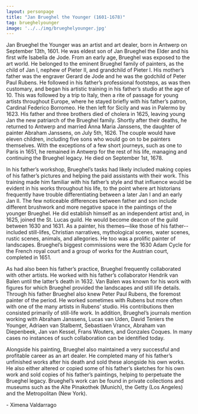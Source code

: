 ```yaml
---
layout: personpage
title: "Jan Brueghel the Younger (1601-1678)"
tag: brueghelyounger
image: '../../img/brueghelyounger.jpg'
---
```

<p>Jan Brueghel the Younger was an artist and art dealer, born in Antwerp on September 13th, 1601. He was eldest son of Jan Brueghel the Elder and his first wife Isabella de Jode. From an early age, Brueghel was exposed to the art world. He belonged to the eminent Brueghel family of painters, as the child of Jan I, nephew of Pieter II, and grandchild of Pieter I. His mother’s father was the engraver Gerard de Jode and he was the godchild of Peter Paul Rubens. He followed in his father’s professional footsteps, as was then customary, and began his artistic training in his father’s studio at the age of 10. This was followed by a trip to Italy, then a rite of passage for young artists throughout Europe, where he stayed briefly with his father’s patron, Cardinal Federico Borromeo. He then left for Sicily and was in Palermo by 1623. His father and three brothers died of cholera in 1625, leaving young Jan the new patriarch of the Brueghel family. Shortly after their deaths, he returned to Antwerp and married Anna Maria Janssens, the daughter of painter Abraham Janssens, on July 5th, 1626. The couple would have eleven children, including five sons who would go on to be painters themselves. With the exceptions of a few short journeys, such as one to Paris in 1651, he remained in Antwerp for the rest of his life, managing and continuing the Brueghel legacy. He died on September 1st, 1678.</p>
<p>In his father’s workshop, Brueghel’s tasks had likely included making copies of his father’s pictures and helping the paid assistants with their work. This training made him familiar with his father’s style and that influence would be evident in his works throughout his life, to the point where art historians frequently have trouble differentiating between a later Jan I and an early Jan II. The few noticeable differences between father and son include different brushwork and more negative space in the paintings of the younger Brueghel. He did establish himself as an independent artist and, in 1625, joined the St. Lucas guild. He would become deacon of the guild between 1630 and 1631. As a painter, his themes—like those of his father--included still-lifes, Christian narratives, mythological scenes, water scenes, rustic scenes, animals, and allegories. He too was a prolific painter of landscapes. Brueghel’s biggest commissions were the 1630 Adam Cycle for the French royal court and a group of works for the Austrian court, completed in 1651.</p>
<p>As had also been his father’s practice, Brueghel frequently collaborated with other artists. He worked with his father’s collaborator Hendrik van Balen until the latter’s death in 1632. Van Balen was known for his work with figures for which Brueghel provided the landscapes and still life details. Through his father Brueghel also knew Peter Paul Rubens, the foremost painter of the period. He worked sometimes with Rubens but more often with one of the many artists in Rubens’ studio. His contributions then consisted primarily of still-life work. In addition, Brueghel’s journals mention working with Abraham Janssens, Lucas van Uden, David Teniers the Younger, Adriaen van Stalbemt, Sebastiaen Vrancx, Abraham van Diepenbeek, Jan van Kessel, Frans Wouters, and Gonzales Coques. In many cases no instances of such collaboration can be identified today.</p>
<p>Alongside his painting, Brueghel also maintained a very successful and profitable career as an art dealer. He completed many of his father’s unfinished works after his death and sold these alongside his own works. He also either altered or copied some of his father’s sketches for his own work and sold copies of his father’s paintings, helping to perpetuate the Brueghel legacy. Brueghel’s work can be found in private collections and museums such as the Alte Pinakothek (Munich), the Getty (Los Angeles) and the Metropolitan (New York).</p>
<p>- Ximena Valdarrago</p>